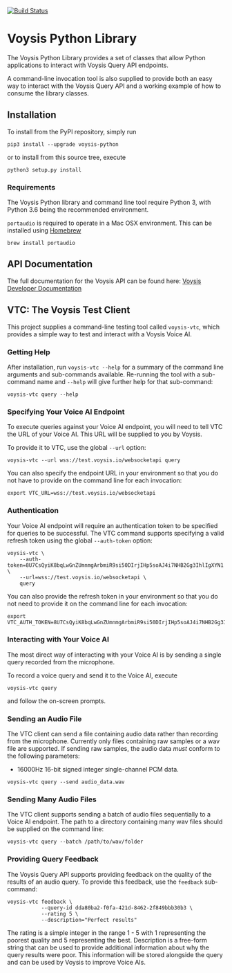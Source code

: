 [![Build Status](https://travis-ci.org/voysis/voysis-python.svg?branch=master)](https://travis-ci.org/voysis/voysis-python)

# Voysis Python Library

The Voysis Python Library provides a set of classes that allow Python
applications to interact with Voysis Query API endpoints.

A command-line invocation tool is also supplied to provide both an
easy way to interact with the Voysis Query API and a working example
of how to consume the library classes.

## Installation

To install from the PyPI repository, simply run

```
pip3 install --upgrade voysis-python
```

or to install from this source tree, execute

```
python3 setup.py install
```

### Requirements

The Voysis Python library and command line tool require Python 3, with
Python 3.6 being the recommended environment.

`portaudio` is required to operate in a Mac OSX environment. This can
be installed using [Homebrew](https://brew.sh)

```
brew install portaudio 
```

## API Documentation

The full documentation for the Voysis API can be found here:
[Voysis Developer Documentation](https://developers.voysis.com/docs)

## VTC: The Voysis Test Client

This project supplies a command-line testing tool called `voysis-vtc`, which
provides a simple way to test and interact with a Voysis Voice AI.


### Getting Help

After installation, run `voysis-vtc --help` for a summary of the command line
arguments and sub-commands available. Re-running the tool with a sub-command
name and `--help` will give further help for that sub-command:

```
voysis-vtc query --help
```

### Specifying Your Voice AI Endpoint

To execute queries against your Voice AI endpoint, you will need to tell
VTC the URL of your Voice AI. This URL will be supplied to you by Voysis.

To provide it to VTC, use the global `--url` option:

```
voysis-vtc --url wss://test.voysis.io/websocketapi query
```

You can also specify the endpoint URL in your environment so that you
do not have to provide on the command line for each invocation:

```
export VTC_URL=wss://test.voysis.io/websocketapi
```

### Authentication

Your Voice AI endpoint will require an authentication token to be
specified for queries to be successful. The VTC command supports
specifying a valid refresh token using the global `--auth-token` option:

```
voysis-vtc \
    --auth-token=8U7CsQyiK8bqLwGnZUmnmgArbmiR9si50DIrjIHp5soAJ4i7NHB2Gg3IhlIgXYN1 \
    --url=wss://test.voysis.io/websocketapi \
    query
```

You can also provide the refresh token in your environment so that you do not
need to provide it on the command line for each invocation:

```
export VTC_AUTH_TOKEN=8U7CsQyiK8bqLwGnZUmnmgArbmiR9si50DIrjIHp5soAJ4i7NHB2Gg3IhlIgXYN1
```

### Interacting with Your Voice AI

The most direct way of interacting with your Voice AI is by sending a single
query recorded from the microphone.

To record a voice query and send it to the Voice AI, execute

```
voysis-vtc query
```

and follow the on-screen prompts.

### Sending an Audio File

The VTC client can send a file containing audio data rather than recording
from the microphone. Currently only files containing raw samples or a wav
file are supported. If sending raw samples, the audio data _must_ conform
to the following parameters:

 * 16000Hz 16-bit signed integer single-channel PCM data.

```
voysis-vtc query --send audio_data.wav
```

### Sending Many Audio Files

The VTC client supports sending a batch of audio files sequentially to
a Voice AI endpoint. The path to a directory containing many wav files
should be supplied on the command line:

```
voysis-vtc query --batch /path/to/wav/folder
``` 

### Providing Query Feedback

The Voysis Query API supports providing feedback on the quality of the
results of an audio query. To provide this feedback, use the `feedback`
sub-command:

```
voysis-vtc feedback \
           --query-id dda80ba2-f0fa-421d-8462-2f849bbb30b3 \
           --rating 5 \
           --description="Perfect results"
```

The rating is a simple integer in the range 1 - 5 with 1 representing the
poorest quality and 5 representing the best. Description is a free-form
string that can be used to provide additional information about why the
query results were poor. This information will be stored alongside the
query and can be used by Voysis to improve Voice AIs.

